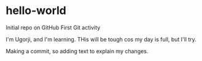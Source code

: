# hello-world
Initial repo on GitHub
First Git activity

I'm Ugorji, and I'm learning.
THis will be tough cos my day is full, but I'll try.

Making a commit, so adding text to explain my changes.
